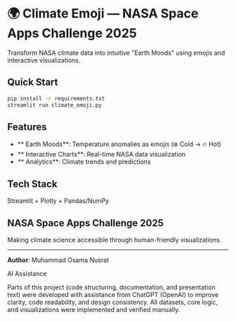 # 🌍 Climate Emoji — NASA Space Apps Challenge 2025

Transform NASA climate data into intuitive "Earth Moods" using emojis and interactive visualizations.

##  Quick Start

```bash
pip install -r requirements.txt
streamlit run climate_emoji.py
```

## Features

- ** Earth Moods**: Temperature anomalies as emojis (❄️ Cold → 🔥 Hot)
- ** Interactive Charts**: Real-time NASA data visualization
- ** Analytics**: Climate trends and predictions

## Tech Stack

Streamlit + Plotly + Pandas/NumPy

## NASA Space Apps Challenge 2025

Making climate science accessible through human-friendly visualizations.

---

**Author**: Muhammad Osama Nusrat

AI Assistance

Parts of this project (code structuring, documentation, and presentation text) were developed with assistance from ChatGPT (OpenAI) to improve clarity, code readability, and design consistency.
All datasets, core logic, and visualizations were implemented and verified manually.
